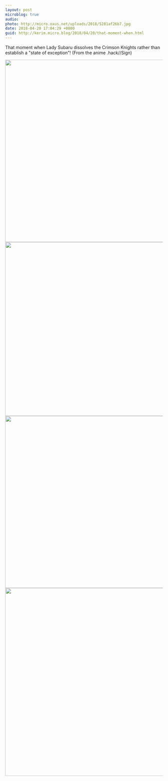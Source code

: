 ```yaml
---
layout: post
microblog: true
audio: 
photo: http://micro.oxus.net/uploads/2018/5281af26b7.jpg
date: 2018-04-20 17:04:29 +0800
guid: http://kerim.micro.blog/2018/04/20/that-moment-when.html
---
```

That moment when Lady Subaru dissolves the Crimson Knights rather than establish a "state of exception”! (From the anime .hack//Sign)

<img src="http://micro.oxus.net/uploads/2018/d7f48a8562.jpg" width="600" height="582" /><img src="http://micro.oxus.net/uploads/2018/53be7d3eaa.jpg" width="600" height="555" /><img src="http://micro.oxus.net/uploads/2018/fa83b606f4.jpg" width="600" height="549" /><img src="http://micro.oxus.net/uploads/2018/5281af26b7.jpg" width="600" height="600" />

